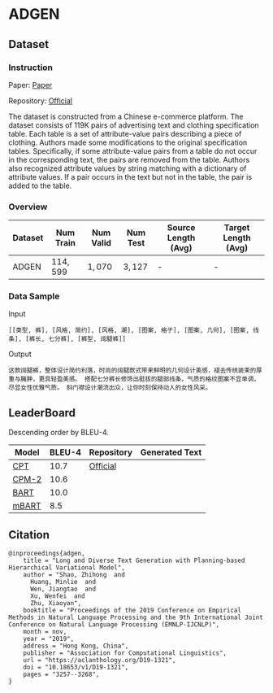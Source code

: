 # ADGEN

## Dataset

### Instruction

Paper: [Paper](https://arxiv.org/abs/1908.06605)

Repository: [Official](https://github.com/ZhihongShao/Planning-based-Hierarchical-Variational-Model)

The dataset is constructed from a Chinese e-commerce platform. The dataset consists of 119K pairs of advertising text and clothing specification table. Each table is a set of attribute-value pairs describing a piece of clothing. Authors made some modifications to the original specification tables. Specifically, if some attribute-value pairs from a table do not occur in the corresponding text, the pairs are removed from the table. Authors also recognized attribute values by string matching with a dictionary of attribute values. If a pair occurs in the text but not in the table, the pair is added to the table.

### Overview

| Dataset | Num Train | Num Valid | Num Test | Source Length (Avg) | Target Length (Avg) |
| ------- | --------- | --------- | -------- | ------------------- | ------------------- |
| ADGEN   | $114,599$ | $1,070$   | $3,127$  | -                   | -                   |

### Data Sample

Input
```
[[类型, 裤], [风格, 简约], [风格, 潮], [图案, 格子], [图案, 几何], [图案, 线条], [裤长, 七分裤], [裤型, 阔腿裤]]
```
Output
```
这款阔腿裤，整体设计简约利落，时尚的阔腿款式带来鲜明的几何设计美感，褪去传统装束的厚重与臃肿，更具轻盈美感。 搭配七分裤长修饰出挺拔的腿部线条，气质的格纹图案不显单调，尽显女性优雅气质。 斜门襟设计潮流出众，让你时刻保持动人的女性风采。
```
## LeaderBoard

Descending order by BLEU-4.

| Model                                     | BLEU-4 | Repository                                 | Generated Text |
| ----------------------------------------- | ------ | ------------------------------------------ | -------------- |
| [CPT](https://arxiv.org/abs/2109.05729)   | $10.7$ | [Official](https://github.com/fastnlp/CPT) |                |
| [CPM-2](https://arxiv.org/abs/2109.05729) | $10.6$ |                                            |                |
| [BART](https://arxiv.org/abs/2109.05729)  | $10.0$ |                                            |                |
| [mBART](https://arxiv.org/abs/2109.05729) | $8.5$  |                                            |                |

## Citation

```@inproceedings{adgen,
@inproceedings{adgen,
    title = "Long and Diverse Text Generation with Planning-based Hierarchical Variational Model",
    author = "Shao, Zhihong  and
      Huang, Minlie  and
      Wen, Jiangtao  and
      Xu, Wenfei  and
      Zhu, Xiaoyan",
    booktitle = "Proceedings of the 2019 Conference on Empirical Methods in Natural Language Processing and the 9th International Joint Conference on Natural Language Processing (EMNLP-IJCNLP)",
    month = nov,
    year = "2019",
    address = "Hong Kong, China",
    publisher = "Association for Computational Linguistics",
    url = "https://aclanthology.org/D19-1321",
    doi = "10.18653/v1/D19-1321",
    pages = "3257--3268",
}
```